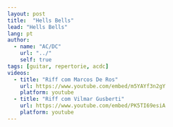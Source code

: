 ```yaml
---
layout: post
title:  "Hells Bells"
lead: "Hells Bells"
lang: pt
author:
  - name: "AC/DC"
    url: "../"
    self: true
tags: [guitar, repertorie, acdc]
videos:
  - title: "Riff com Marcos De Ros"
    url: https://www.youtube.com/embed/m5YAYf3n2gY
    platform: youtube
  - title: "Riff com Vilmar Gusberti"
    url: https://www.youtube.com/embed/PK5TI69esiA
    platform: youtube
---
```

